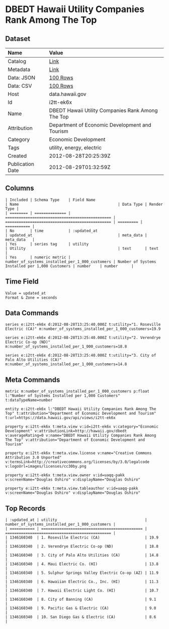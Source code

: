 # DBEDT Hawaii Utility Companies Rank Among The Top

## Dataset

| Name | Value |
| :--- | :---- |
| Catalog | [Link](https://catalog.data.gov/dataset/dbedt-hawaii-utility-companies-rank-among-the-top-9384e) |
| Metadata | [Link](https://data.hawaii.gov/api/views/i2tt-ek6x) |
| Data: JSON | [100 Rows](https://data.hawaii.gov/api/views/i2tt-ek6x/rows.json?max_rows=100) |
| Data: CSV | [100 Rows](https://data.hawaii.gov/api/views/i2tt-ek6x/rows.csv?max_rows=100) |
| Host | data.hawaii.gov |
| Id | i2tt-ek6x |
| Name | DBEDT Hawaii Utility Companies Rank Among The Top |
| Attribution | Department of Economic Development and Tourism |
| Category | Economic Development |
| Tags | utility, energy, electric |
| Created | 2012-08-28T20:25:39Z |
| Publication Date | 2012-08-29T01:32:59Z |

## Columns

```ls
| Included | Schema Type    | Field Name                                      | Name                                            | Data Type | Render Type |
| ======== | ============== | =============================================== | =============================================== | ========= | =========== |
| No       | time           | :updated_at                                     | updated_at                                      | meta_data | meta_data   |
| Yes      | series tag     | utility                                         | Utility                                         | text      | text        |
| Yes      | numeric metric | number_of_systems_installed_per_1_000_customers | Number of Systems Installed per 1,000 Customers | number    | number      |
```

## Time Field

```ls
Value = updated_at
Format & Zone = seconds
```

## Data Commands

```ls
series e:i2tt-ek6x d:2012-08-28T13:25:40.000Z t:utility="1. Roseville Electric (CA)" m:number_of_systems_installed_per_1_000_customers=19.9

series e:i2tt-ek6x d:2012-08-28T13:25:40.000Z t:utility="2. Verendrye Electric Co-op (ND)" m:number_of_systems_installed_per_1_000_customers=18.8

series e:i2tt-ek6x d:2012-08-28T13:25:40.000Z t:utility="3. City of Palo Alto Utilities (CA)" m:number_of_systems_installed_per_1_000_customers=14.8
```

## Meta Commands

```ls
metric m:number_of_systems_installed_per_1_000_customers p:float l:"Number of Systems Installed per 1,000 Customers" t:dataTypeName=number

entity e:i2tt-ek6x l:"DBEDT Hawaii Utility Companies Rank Among The Top" t:attribution="Department of Economic Development and Tourism" t:url=https://data.hawaii.gov/api/views/i2tt-ek6x

property e:i2tt-ek6x t:meta.view v:id=i2tt-ek6x v:category="Economic Development" v:attributionLink=http://hawaii.gov/dbedt v:averageRating=0 v:name="DBEDT Hawaii Utility Companies Rank Among The Top" v:attribution="Department of Economic Development and Tourism"

property e:i2tt-ek6x t:meta.view.license v:name="Creative Commons Attribution 3.0 Unported" v:termsLink=http://creativecommons.org/licenses/by/3.0/legalcode v:logoUrl=images/licenses/cc30by.png

property e:i2tt-ek6x t:meta.view.owner v:id=uaqq-pakk v:screenName="Douglas Oshiro" v:displayName="Douglas Oshiro"

property e:i2tt-ek6x t:meta.view.tableauthor v:id=uaqq-pakk v:screenName="Douglas Oshiro" v:displayName="Douglas Oshiro"
```

## Top Records

```ls
| :updated_at | utility                                       | number_of_systems_installed_per_1_000_customers | 
| =========== | ============================================= | =============================================== | 
| 1346160340  | 1. Roseville Electric (CA)                    | 19.9                                            | 
| 1346160340  | 2. Verendrye Electric Co-op (ND)              | 18.8                                            | 
| 1346160340  | 3. City of Palo Alto Utilities (CA)           | 14.8                                            | 
| 1346160340  | 4. Maui Electric Co. (HI)                     | 13.8                                            | 
| 1346160340  | 5. Sulphur Springs Valley Electric Co-op (AZ) | 11.9                                            | 
| 1346160340  | 6. Hawaiian Electric Co., Inc. (HI)           | 11.3                                            | 
| 1346160340  | 7. Hawaii Electric Light Co. (HI)             | 10.7                                            | 
| 1346160340  | 8. City of Banning (CA)                       | 9.1                                             | 
| 1346160340  | 9. Pacific Gas & Electric (CA)                | 9.0                                             | 
| 1346160340  | 10. San Diego Gas & Electric (CA)             | 8.6                                             | 
```